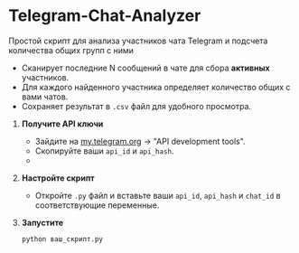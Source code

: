 # Telegram-Chat-Analyzer
Простой скрипт для анализа участников чата Telegram и подсчета количества общих групп с ними

*   Сканирует последние N сообщений в чате для сбора **активных** участников.
*   Для каждого найденного участника определяет количество общих с вами чатов.
*   Сохраняет результат в `.csv` файл для удобного просмотра.

1.  **Получите API ключи**
    *   Зайдите на [my.telegram.org](https://my.telegram.org) → "API development tools".
    *   Скопируйте ваши `api_id` и `api_hash`.
    *   
2.  **Настройте скрипт**
    *   Откройте `.py` файл и вставьте ваши `api_id`, `api_hash` и `chat_id` в соответствующие переменные.

3.  **Запустите**
    ```bash
    python ваш_скрипт.py
    ```
